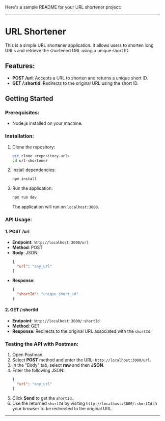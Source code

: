 Here's a sample README for your URL shortener project:

---

# URL Shortener

This is a simple URL shortener application. It allows users to shorten long URLs and retrieve the shortened URL using a unique short ID.

## Features:
- **POST /url**: Accepts a URL to shorten and returns a unique short ID.
- **GET /:shortId**: Redirects to the original URL using the short ID.

## Getting Started

### Prerequisites:
- Node.js installed on your machine.

### Installation:

1. Clone the repository:
   ```bash
   git clone <repository-url>
   cd url-shortener
   ```

2. Install dependencies:
   ```bash
   npm install
   ```

3. Run the application:
   ```bash
   npm run dev
   ```

   The application will run on `localhost:3000`.

### API Usage:

#### 1. POST /url
- **Endpoint**: `http://localhost:3000/url`
- **Method**: POST
- **Body**: JSON
  ```json
  {
    "url": "any_url"
  }
  ```
- **Response**: 
  ```json
  {
    "shortId": "unique_short_id"
  }
  ```

#### 2. GET /:shortId
- **Endpoint**: `http://localhost:3000/:shortId`
- **Method**: GET
- **Response**: Redirects to the original URL associated with the `shortId`.

### Testing the API with Postman:
1. Open Postman.
2. Select **POST** method and enter the URL: `http://localhost:3000/url`.
3. In the "Body" tab, select **raw** and then **JSON**.
4. Enter the following JSON:
   ```json
   {
     "url": "any_url"
   }
   ```
5. Click **Send** to get the `shortId`.
6. Use the returned `shortId` by visiting `http://localhost:3000/:shortId` in your browser to be redirected to the original URL.

---

